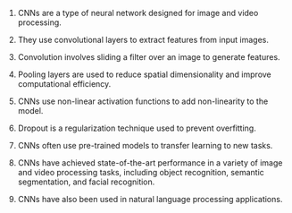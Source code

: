 1. CNNs are a type of neural network designed for image and video processing.

2. They use convolutional layers to extract features from input images.

3. Convolution involves sliding a filter over an image to generate features.

4. Pooling layers are used to reduce spatial dimensionality and improve computational efficiency.

5. CNNs use non-linear activation functions to add non-linearity to the model.

6. Dropout is a regularization technique used to prevent overfitting.

7. CNNs often use pre-trained models to transfer learning to new tasks.

8. CNNs have achieved state-of-the-art performance in a variety of image and video processing tasks, including object recognition, semantic segmentation, and facial recognition. 

9. CNNs have also been used in natural language processing applications.